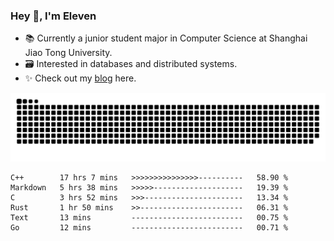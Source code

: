 ### Hey 👋, I'm Eleven

- 📚 Currently a junior student major in Computer Science at Shanghai Jiao Tong University.
- 🗃️ Interested in databases and distributed systems.
- ✨ Check out my [blog](https://el-even-11.github.io/Blog/) here.

![github contribution grid snake animation](https://raw.githubusercontent.com/El-even-11/El-even-11/output/github-contribution-grid-snake.svg)

<!--START_SECTION:waka-->

```text
C++        17 hrs 7 mins   >>>>>>>>>>>>>>>----------   58.90 %
Markdown   5 hrs 38 mins   >>>>>--------------------   19.39 %
C          3 hrs 52 mins   >>>----------------------   13.34 %
Rust       1 hr 50 mins    >>-----------------------   06.31 %
Text       13 mins         -------------------------   00.75 %
Go         12 mins         -------------------------   00.71 %
```

<!--END_SECTION:waka-->
